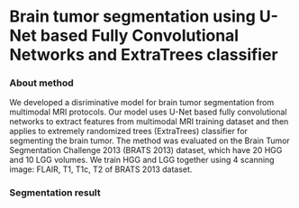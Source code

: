 # Brain tumor segmentation using U-Net based Fully Convolutional Networks and ExtraTrees classifier

### About method
We developed a disriminative model for brain tumor segmentation from multimodal MRI protocols. Our model uses U-Net based fully convolutional networks to extract features from multimodal MRI training dataset and then applies to extremely randomized trees (ExtraTrees) classifier for segmenting the brain tumor. The method was evaluated on the Brain Tumor Segmentation Challenge 2013 (BRATS 2013) dataset, which have 20 HGG and 10 LGG volumes.
We train HGG and LGG together using 4 scanning image: FLAIR, T1, T1c, T2 of BRATS 2013 dataset. 

### Segmentation result


